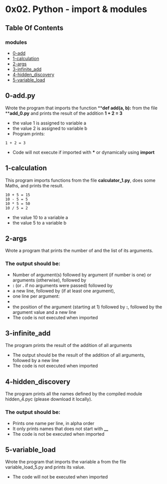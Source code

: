 # 0x02. Python - import & modules

## Table Of Contents

### modules

- [0-add](#0-add)
- [1-calculation](#1-calculation)
- [2-args](#2-args)
- [3-infinite_add](#3-infinite_add)
- [4-hidden_discovery](#4-hidden_discovery)
- [5-variable_load](#5-variable_load)

## 0-add.py
Wrote the program that imports the function ****def add(a, b):** from the file ****add_0.py** 
and prints the result of the addition **1 + 2 = 3**

- the value 1 is assigned to variable a
- the value 2 is assigned to variable b
- Program prints: 

``` shell
1 + 2 = 3
```

- Code will not execute if imported with **\*** or dynamically using __import__

## 1-calculation

This program imports functions from the file **calculator_1.py**, does some Maths, and prints the result.

``` shell
10 + 5 = 15
10 - 5 = 5
10 * 5 = 50
10 / 5 = 2
```

- the value 10 to a variable a
- the value 5 to a variable b

## 2-args

Wrote a program that prints the number of and the list of its arguments.

### The output should be:

- Number of argument(s) followed by argument (if number is one) or arguments (otherwise), followed by
- **\:** (or **\.** if no arguments were passed) followed by
- a new line, followed by (if at least one argument),
- one line per argument:
- 
- the position of the argument (starting at 1) followed by **\:**, followed by the argument value and a new line
- The code is not executed when imported

## 3-infinite_add

The program prints the result of the addition of all arguments

- The output should be the result of the addition of all arguments, followed by a new line
- The code is not executed when imported

## 4-hidden_discovery

The program prints all the names defined by the compiled module hidden_4.pyc (please download it locally).

### The output should be:

- Prints one name per line, in alpha order
- It only prints names that does not start with **__**
- The code is not be executed when imported

## 5-variable_load

Wrote the program that imports the variable a from the file variable_load_5.py and prints its value.

- The code will not be executed when imported

